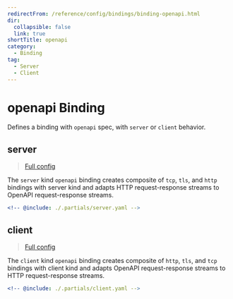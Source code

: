 ```yaml
---
redirectFrom: /reference/config/bindings/binding-openapi.html
dir:
  collapsible: false
  link: true
shortTitle: openapi
category:
  - Binding
tag:
  - Server
  - Client
---
```


# openapi Binding

Defines a binding with `openapi` spec, with `server` or `client` behavior.

## server

> [Full config](./server.md)

The `server` kind `openapi` binding creates composite of `tcp`, `tls`, and `http` bindings with server kind and adapts HTTP request-response streams to OpenAPI request-response streams.

```yaml {3}
<!-- @include: ./.partials/server.yaml -->
```

## client

> [Full config](./client.md)

The `client` kind `openapi` binding creates composite of `http`, `tls`, and `tcp` bindings with client kind and adapts OpenAPI request-response streams to HTTP request-response streams.

```yaml {3}
<!-- @include: ./.partials/client.yaml -->
```

